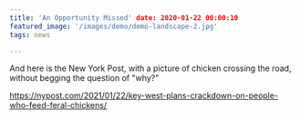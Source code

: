 ```yaml
---
title: 'An Opportunity Missed' date: 2020-01-22 00:00:10 
featured_image: '/images/demo/demo-landscape-2.jpg'
tags: news

---
```


And here is the New York Post, with a picture of chicken crossing the road, without begging the
question of "why?"

https://nypost.com/2021/01/22/key-west-plans-crackdown-on-people-who-feed-feral-chickens/
